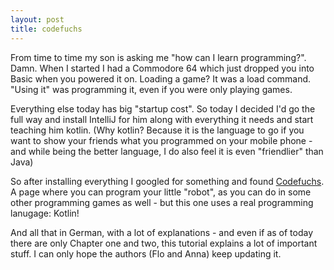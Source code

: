 ```yaml
---
layout: post
title: codefuchs
---
```


From time to time my son is asking me "how can I learn programming?". Damn. When I started I had a
Commodore 64 which just dropped you into Basic when you powered it on. Loading a game? It was a load command.
"Using it" was programming it, even if you were only playing games.

Everything else today has big "startup cost". So today I decided I'd go the full way and install IntelliJ for him
along with everything it needs and start teaching him kotlin. (Why kotlin? Because it is the language to go if
you want to show your friends what you programmed on your mobile phone - and while being the better language, I do
also feel it is even "friendlier" than Java)

So after installing everything I googled for something and found [Codefuchs](https://www.codefuchs.com). A page where
you can program your little "robot", as you can do in some other programming games as well - but this one uses a
real programming lanugage: Kotlin!

And all that in German, with a lot of explanations - and even if as of today there are only Chapter one and two,
this tutorial explains a lot of important stuff. I can only hope the authors (Flo and Anna) keep updating it.





